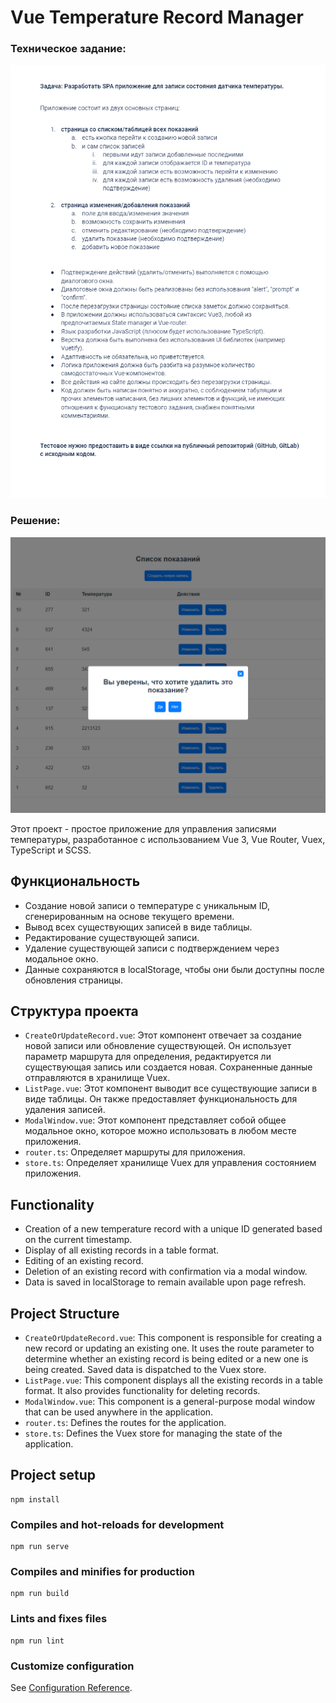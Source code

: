 # Vue Temperature Record Manager

### Техническое задание:

![app-preview](src/assets/img/technical-specification.png)

### Решение:

![app-preview](src/assets/img/preview-img.png)

Этот проект - простое приложение для управления записями температуры, разработанное с использованием Vue 3, Vue Router, Vuex, TypeScript и SCSS.

## Функциональность

- Создание новой записи о температуре с уникальным ID, сгенерированным на основе текущего времени.
- Вывод всех существующих записей в виде таблицы.
- Редактирование существующей записи.
- Удаление существующей записи с подтверждением через модальное окно.
- Данные сохраняются в localStorage, чтобы они были доступны после обновления страницы.

## Структура проекта

- `CreateOrUpdateRecord.vue`: Этот компонент отвечает за создание новой записи или обновление существующей. Он использует параметр маршрута для определения, редактируется ли существующая запись или создается новая. Сохраненные данные отправляются в хранилище Vuex.
- `ListPage.vue`: Этот компонент выводит все существующие записи в виде таблицы. Он также предоставляет функциональность для удаления записей.
- `ModalWindow.vue`: Этот компонент представляет собой общее модальное окно, которое можно использовать в любом месте приложения.
- `router.ts`: Определяет маршруты для приложения.
- `store.ts`: Определяет хранилище Vuex для управления состоянием приложения.


## Functionality

- Creation of a new temperature record with a unique ID generated based on the current timestamp.
- Display of all existing records in a table format.
- Editing of an existing record.
- Deletion of an existing record with confirmation via a modal window.
- Data is saved in localStorage to remain available upon page refresh.

## Project Structure

- `CreateOrUpdateRecord.vue`: This component is responsible for creating a new record or updating an existing one. It uses the route parameter to determine whether an existing record is being edited or a new one is being created. Saved data is dispatched to the Vuex store.
- `ListPage.vue`: This component displays all the existing records in a table format. It also provides functionality for deleting records.
- `ModalWindow.vue`: This component is a general-purpose modal window that can be used anywhere in the application.
- `router.ts`: Defines the routes for the application.
- `store.ts`: Defines the Vuex store for managing the state of the application.

## Project setup
```
npm install
```

### Compiles and hot-reloads for development
```
npm run serve
```

### Compiles and minifies for production
```
npm run build
```

### Lints and fixes files
```
npm run lint
```

### Customize configuration
See [Configuration Reference](https://cli.vuejs.org/config/).
